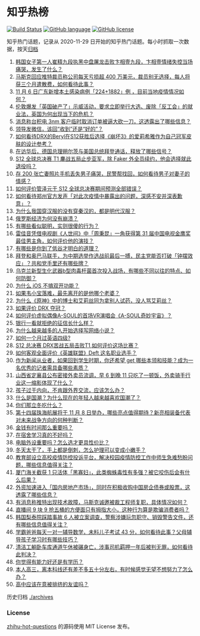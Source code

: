 # 知乎热榜
[![Build Status](https://github.com/ToWeLong/zhihu-hot-questions/workflows/CI/badge.svg)](https://github.com/ToWeLong/zhihu-hot-questions/actions)
[![GitHub language](https://img.shields.io/badge/language-golang-orange.svg)](https://golang.org/)
[![GitHub license](https://img.shields.io/github/license/ToWeLong/zhihu-hot-questions)](https://github.com/ToWeLong/zhihu-hot-questions/blob/main/LICENSE)

知乎热门话题，记录从 2020-11-29 日开始的知乎热门话题。每小时抓取一次数据，按天[归档](./archives)

<!-- BEGIN -->

1. [韩国女子第一人崔精九段执黑中盘屠龙击败卞相壹九段，卞相壹情绪失控当场痛哭，发生了什么？](https://www.zhihu.com/question/564992377)
1. [马斯克回应推特裁员称公司每天亏损超 400 万美元，裁员别无选择，每人将获三个月遣散费，如何看待此事？](https://www.zhihu.com/question/564810242)
1. [11 月 6 日广东新增本土感染病例「224+1882」例 ，目前当地疫情情况如何？](https://www.zhihu.com/question/565140120)
1. [伦敦爆发「英国破产了」示威活动，要求立即举行大选、废除「反工会」的就业法，英国为何出现当下的危机？](https://www.zhihu.com/question/565150529)
1. [消息称台积电 3nm 客户临时取消订单被逼大砍一刀，这透露出了哪些信息？](https://www.zhihu.com/question/563916905)
1. [领导发微信，该回“收到”还是“好的”？](https://www.zhihu.com/question/421820079)
1. [如何看待DRX的Beryl在S12获胜后选择《崩坏3》的爱莉希雅作为自己冠军皮肤的设计参考？](https://www.zhihu.com/question/565040386)
1. [在访华后，德国总理朔尔茨与美国总统拜登通话，释放了哪些信号？](https://www.zhihu.com/question/565157770)
1. [S12 全球总决赛 T1 鏖战五局止步亚军，除 Faker 外全员续约，他会选择就此退役吗？](https://www.zhihu.com/question/564988164)
1. [存 200 张亡妻照片手机丢失男子痛哭，民警帮找回，如何看待男子对妻子的情感？](https://www.zhihu.com/question/564597672)
1. [如何评价管泽元于 S12 全球总决赛期间预测全部错误？](https://www.zhihu.com/question/564988149)
1. [如何看待郑州官方发声「对此次疫情中暴露出的问题，深感不安并深表歉意」？](https://www.zhihu.com/question/565030401)
1. [为什么我国穿汉服的没有穿秦汉的，都是明代汉服？](https://www.zhihu.com/question/556972360)
1. [俄罗斯经济为何没有崩溃？](https://www.zhihu.com/question/550446327)
1. [有哪些看似聪明，实则很傻的行为？](https://www.zhihu.com/question/60864080)
1. [雷佳音凭借电视剧《人世间》中「周秉昆」一角获得第 31 届中国电视金鹰奖最佳男主角，如何评价他的演技？](https://www.zhihu.com/question/565031173)
1. [有哪些是你到了低谷才明白的道理？](https://www.zhihu.com/question/558468475)
1. [拜登和奥巴马联手，为中期选举作选战前最后一搏，民主党能否打破「钟摆效应」？共和党手里还有哪些牌？](https://www.zhihu.com/question/564975966)
1. [乌克兰新型生化武器b型肉毒杆菌首次投入战场，有哪些不同以往的特点、如何防御？](https://www.zhihu.com/question/564959570)
1. [为什么 iOS 不搞双开功能？](https://www.zhihu.com/question/491184956)
1. [如果韦小宝落难，最先离开的是他哪个老婆？](https://www.zhihu.com/question/297222933)
1. [为什么《原神》中的博士和艾莉丝同为拿别人试药，没人骂艾莉丝？](https://www.zhihu.com/question/557364506)
1. [如果评价 DRX 夺冠？](https://www.zhihu.com/question/564983935)
1. [如何评价虚拟偶像A-SOUL的首场VR演唱会《A-SOUL奇妙宇宙》？](https://www.zhihu.com/question/565050847)
1. [银行一看就拒绝的征信长什么样？](https://www.zhihu.com/question/554917138)
1. [为什么越来越多的人开始选择写网络小说？](https://www.zhihu.com/question/564929637)
1. [如何一个月过英语四级?](https://www.zhihu.com/question/323414525)
1. [S12 总决赛 DRX苦战五局击败T1,如何评价这场比赛？](https://www.zhihu.com/question/564986065)
1. [如何客观全面评价《英雄联盟》Deft 这名职业选手？](https://www.zhihu.com/question/393798238)
1. [作为新闻从业者，如果回到学生时期，你还希望 get 哪些本领和技能？成为一名优秀的记者需具备哪些素质？](https://www.zhihu.com/question/564217326)
1. [山西省定襄县公布密接外卖员流调，早 6 到晚 11 只吃了一顿饭，外卖骑手行业这一缩影体现了什么？](https://www.zhihu.com/question/565155851)
1. [孩子过于内向，不肯跟外界交流，应该怎么办？](https://www.zhihu.com/question/548673646)
1. [什么是国潮？为什么现在的年轻人越来越喜欢国潮了？](https://www.zhihu.com/question/565186270)
1. [你们那立冬吃什么？](https://www.zhihu.com/question/301600692)
1. [第十四届珠海航展将于 11 月 8 日举办，哪些亮点值得期待？新亮相装备代表对未来战争方向的何种判断？](https://www.zhihu.com/question/564656747)
1. [金钱有时间那么重要吗？](https://www.zhihu.com/question/564962345)
1. [在宿舍学习真的不好吗？](https://www.zhihu.com/question/564959343)
1. [电脑外设重要吗？怎么选才更具性价比？](https://www.zhihu.com/question/565070280)
1. [冬天太干了，手上都是倒刺，怎么护理可以变成小嫩手？](https://www.zhihu.com/question/564653493)
1. [教育部设立高校疫情防控投诉平台，解决校园疫情防控工作中师生急难愁盼问题，哪些信息值得关注？](https://www.zhihu.com/question/564808399)
1. [厦门海关截获 1 只活体「黑寡妇」，此类蜘蛛毒性有多强？被它咬伤后会有什么后果？](https://www.zhihu.com/question/565202026)
1. [外资加速进入「国内房地产市场」，同时在积极收购中国房企债券或股票，这透露了哪些信息？](https://www.zhihu.com/question/565196923)
1. [有消息称推特出现技术故障，马斯克诚邀被裁工程师复职，具体情况如何？](https://www.zhihu.com/question/565160463)
1. [直播间 9 块 9 抢五桶的方便面只有拇指大小，这种行为算是欺骗消费者吗？](https://www.zhihu.com/question/565161509)
1. [韩国梨泰院踩踏事故 6 人被立案调查，警察涉嫌玩忽职守、销毁警告文件，还有哪些信息值得关注？](https://www.zhihu.com/question/565188685)
1. [学霸爸爸每天一对一辅导数学，未料儿子考试 43 分，如何看待此事？父母辅导孩子学习时有哪些技巧？](https://www.zhihu.com/question/565150806)
1. [清洁工躺卧车库通道午休被碾身亡，涉事司机羁押一年后被判无罪，如何看待此判决？](https://www.zhihu.com/question/564638558)
1. [你觉得有能力好还是有学历？](https://www.zhihu.com/question/565186538)
1. [本人高三，离本科线还有差不多五十分左右，有时候感觉无望不想努力了怎么办？](https://www.zhihu.com/question/564833595)
1. [高中应该在意被排挤的友谊吗？](https://www.zhihu.com/question/564996822)

<!-- END -->

历史归档 [./archives](./archives)


### License
[zhihu-hot-questions](https://github.com/towelong/zhihu-hot-questions) 的源码使用 MIT License 发布。